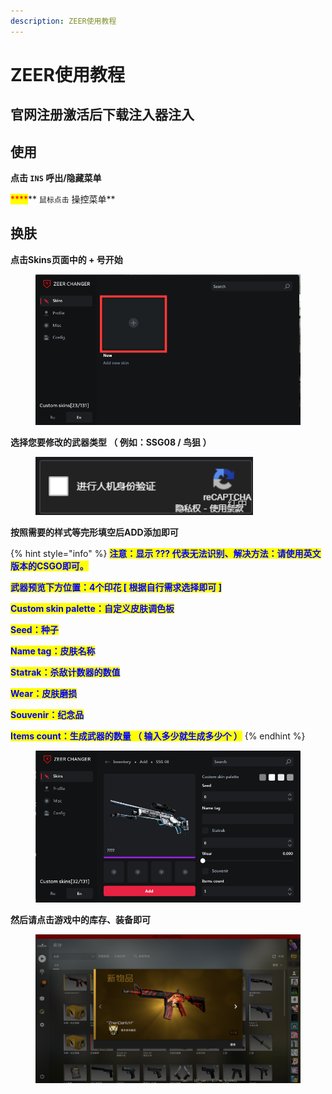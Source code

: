 ```yaml
---
description: ZEER使用教程
---
```


# ZEER使用教程

## 官网注册激活后下载注入器注入

## 使用

**点击 `INS` 呼出/隐藏菜单**

&#x20;<mark style="color:red;">****</mark>** `鼠标点击` 操控菜单**

## **换肤**

**点击Skins页面中的 + 号开始**

<figure><img src="../../../.gitbook/assets/image (1).png" alt=""><figcaption></figcaption></figure>

**选择您要修改的武器类型 （ 例如：SSG08 / 鸟狙 ）**

<figure><img src="../../../.gitbook/assets/image.png" alt=""><figcaption></figcaption></figure>



**按照需要的样式等完形填空后ADD添加即可**

{% hint style="info" %}
<mark style="color:blue;">**注意：显示 ??? 代表无法识别、解决方法：请使用英文版本的CSGO即可。**</mark>

<mark style="color:blue;">**武器预览下方位置：4个印花 \[ 根据自行需求选择即可 ]**</mark>

<mark style="color:blue;">**Custom skin palette：自定义皮肤调色板**</mark>

<mark style="color:blue;">**Seed：种子**</mark>

<mark style="color:blue;">**Name tag：皮肤名称**</mark>

<mark style="color:blue;">**Statrak：杀敌计数器的数值**</mark>

<mark style="color:blue;">**Wear：皮肤磨损**</mark>

<mark style="color:blue;">**Souvenir：纪念品**</mark>

<mark style="color:blue;">**Items count：生成武器的数量 （ 输入多少就生成多少个 ）**</mark>
{% endhint %}

<figure><img src="../../../.gitbook/assets/image (17).png" alt=""><figcaption></figcaption></figure>

**然后请点击游戏中的库存、装备即可**

<figure><img src="../../../.gitbook/assets/image (6).png" alt=""><figcaption></figcaption></figure>
